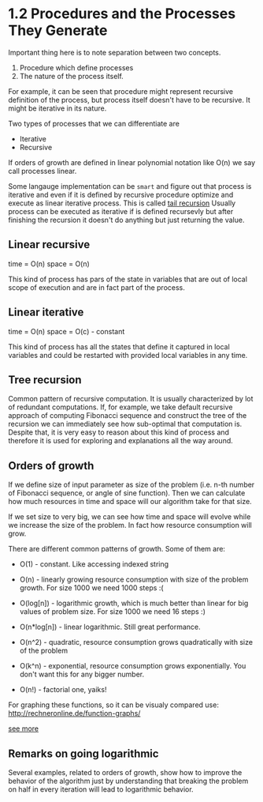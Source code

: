 # 1.2 Procedures and the Processes They Generate

Important thing here is to note separation between two concepts.

1. Procedure which define processes
2. The nature of the process itself.

For example, it can be seen that procedure might represent recursive
definition of the process, but process itself doesn't have to be
recursive. It might be iterative in its nature.

Two types of processes that we can differentiate are 

* Iterative
* Recursive

If orders of growth are defined in linear polynomial notation like O(n)
we say call processes linear.

Some langauge implementation can be `smart` and figure out that process
is iterative and even if it is defined by recursive procedure optimize
and execute as linear iterative process. This is called [tail recursion](http://c2.com/cgi/wiki?TailRecursion) 
Usually process can be executed as iterative if is defined recursevly
but after finishing the recursion it doesn't do anything but just
returning the value.

## Linear recursive

time = O(n)
space = O(n)

This kind of process has pars of the state in variables that are out of
local scope of execution and are in fact part of the process.

## Linear iterative

time = O(n)
space = O(c) - constant

This kind of process has all the states that define it captured in local
variables and could be restarted with provided local variables in any
time.


## Tree recursion

Common pattern of recursive computation. It is usually characterized by
lot of redundant computations. If, for example, we take default
recursive approach of computing Fibonacci sequence and construct the
tree of the recursion we can immediately see how sub-optimal that
computation is. Despite that, it is very easy to reason about this kind
of process and therefore it is used for exploring and explanations all
the way around.

## Orders of growth

If we define size of input parameter as size of the problem (i.e. n-th
number of Fibonacci sequence, or angle of sine function). Then we can
calculate how much resources in time and space will our algorithm take
for that size.

If we set size to very big, we can see how time and space will evolve
while we increase the size of the problem. In fact how resource
consumption will grow.

There are different common patterns of growth. Some of them are:

* O(1) - constant. Like accessing indexed string

* O(n) - linearly growing resource consumption with size of the problem
growth. For size 1000 we need 1000 steps :(

* O(log[n]) - logarithmic growth, which is much better than linear for
big values of problem size. For size 1000 we need 16 steps :)

* O(n*log[n]) - linear logarithmic. Still great performance.

* O(n^2) - quadratic, resource consumption grows quadratically with size 
of the problem

* O(k^n) - exponential, resource consumption grows exponentially. You 
don't want this for any bigger number.

* O(n!) - factorial one, yaiks!

For graphing these functions, so it can be visualy compared use: 
http://rechneronline.de/function-graphs/

[see more](http://introcs.cs.princeton.edu/java/41analysis/)

## Remarks on going logarithmic

Several examples, related to orders of growth, show how to improve the
behavior of the algorithm just by understanding that breaking the
problem on half in every iteration will lead to logarithmic behavior.
